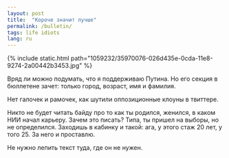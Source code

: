 ```yaml
---
layout: post
title:  "Короче значит лучше"
permalink: /bulletin/
tags: life idiots
lang: ru
---
```


{% include static.html path="1059232/35970076-026d435e-0cda-11e8-9274-2a00442b3453.jpg" %}

Вряд ли можно подумать, что я поддерживаю Путина. Но его секция в бюллетене
зачет: только город, возраст, имя и фамилия.

Нет галочек и рамочек, как шутили оппозиционные клоуны в твиттере.

Никто не будет читать байду про то как ты родился, женился, в каком НИИ начал
карьеру. Зачем это писать? Типа, ты пришел на выборы, но не
определился. Заходишь в кабинку и такой: ага, у этого стаж 20 лет, у того 25. За
него и проставлю.

Не нужно лепить текст туда, где он не нужен.
